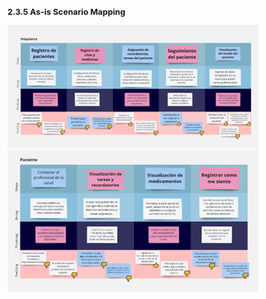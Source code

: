 ### 2.3.5 As-is Scenario Mapping
![as-is1](../../assets/AS-IS%20Pisquiatra.jpg)  
![as-is2](../../assets/AS-IS%20Cliente.jpg)